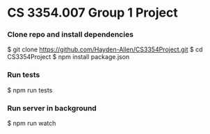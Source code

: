 # CS 3354.007 Group 1 Project

### Clone repo and install dependencies
  $ git clone https://github.com/Hayden-Allen/CS3354Project.git
  $ cd CS3354Project
  $ npm install package.json

### Run tests
  $ npm run tests

### Run server in background
  $ npm run watch
